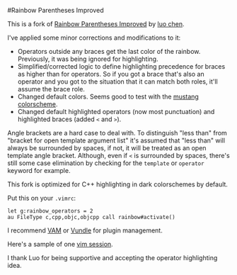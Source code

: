 #Rainbow Parentheses Improved

This is a fork of [Rainbow Parentheses Improved](http://www.vim.org/scripts/script.php?script_id=4176) by [luo chen](http://www.vim.org/account/profile.php?user_id=53618).

I've applied some minor corrections and modifications to it:

* Operators outside any braces get the last color of the rainbow. Previously, it was being ignored for highlighting.
* Simplified/corrected logic to define highlighting precedence for braces as higher than for operators. So if you got a brace that's also an operator and you got to the situation that it can match both roles, it'll assume the brace role.
* Changed default colors. Seems good to test with the [mustang colorscheme](https://github.com/flazz/vim-colorschemes/blob/master/colors/mustang.vim).
* Changed default highlighted operators (now most punctuation) and highlighted braces (added `<` and `>`).

Angle brackets are a hard case to deal with. To distinguish "less than" from "bracket for open template argument list" it's assumed that "less than" will always be surrounded by spaces, if not, it will be treated as an open template angle bracket. Although, even if `<` is surrounded by spaces, there's still some case elimination by checking for the `template` or `operator` keyword for example.

This fork is optimized for C++ highlighting in dark colorschemes by default.

Put this on your `.vimrc`:

```vim
let g:rainbow_operators = 2 
au FileType c,cpp,objc,objcpp call rainbow#activate()
```

I recommend [VAM](https://github.com/MarcWeber/vim-addon-manager) or [Vundle](https://github.com/gmarik/vundle) for plugin management.

Here's a sample of one [vim session](http://html-bin.appspot.com/aghodG1sLWJpbnIMCxIEUGFnZRih0EMM).

I thank Luo for being supportive and accepting the operator highlighting idea.
